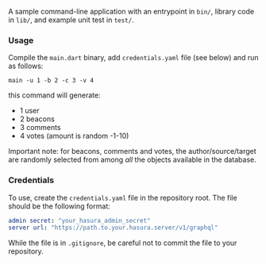 A sample command-line application with an entrypoint in `bin/`, library code
in `lib/`, and example unit test in `test/`.

### Usage

Compile the `main.dart` binary, add `credentials.yaml` file (see below) and run as follows:

```
main -u 1 -b 2 -c 3 -v 4
```

this command will generate:

* 1 user
* 2 beacons
* 3 comments
* 4 votes (amount is random -1-10)

Important note: for beacons, comments and votes, the author/source/target are randomly selected from
among *all* the objects available in the database.

### Credentials

To use, create the `credentials.yaml` file in the repository root.
The file should be the following format:

``` yaml
admin secret: "your_hasura_admin_secret"
server url: "https://path.to.your.hasura.server/v1/graphql"
```

While the file is in `.gitignore`, be careful not to commit the file to your repository.
